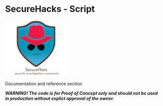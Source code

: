 # SecureHacks - Script

![logo](https://github.com/SecureHats/Sentinel-playground/blob/main/media/securehats-layers-200x.png)

Documentation and reference section

**_WARNING! The code is for Proof of Concept only and should not be used in production without explict approval of the owner._**
